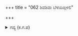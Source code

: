 +++
title = "062 ಶಿವಶಿವಾ ಬೆಳುದಿಙ್ಗಳಲಿ"

+++

<details><summary>ಗದ್ಯ (ಕ.ಗ.ಪ) </summary>

62. ಬೆಳುದಿಂಗಳಲ್ಲಿ ಮೈ ಬೆವರುವುತ್ತದೆಯೇ?  ಹಾಗೆಯೇ ವೀರನಾದ ಧರ್ಮರಾಯನು ಮಾಡಿದ ಯುದ್ಧದಲ್ಲಿ ಎದುರು ಪಕ್ಷದ ವೀರರು ಬೆರಗಾಗುತ್ತಾರೆಯೇ? ಇಂದು ಅದ್ಭುತವನ್ನು ನೋಡಿದೆವು! ನಿನಗೆ ಬಿಲ್ವಿದ್ಯೆಯಲ್ಲಿ ಈ ರೀತಿಯ ಜಾಣ್ಮೆ ಹೇಗೆ ಕೈಗೂಡಿತು? ನಿಮ್ಮ ಬಾಣ ಪ್ರಯೋಗದ ಕೌಶಲ್ಯ ಚೆನ್ನಾಗಿದೆ. ಇದೇ ನಾವು ಬಯಸುತ್ತಿದ್ದುದು. É' ಎಂದು ಹೇಳುತ್ತಾ ದ್ರೋಣಾಚಾರ್ಯರು ಮಹಾ ಪರಾಕ್ರಮದ ಪ್ರದರ್ಶನವನ್ನು ತೋರಿದರು.
</details>
